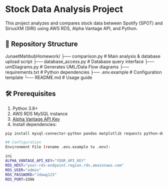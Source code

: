 # Stock Data Analysis Project

This project analyzes and compares stock data between Spotify (SPOT) and SiriusXM (SIRI) using AWS RDS, Alpha Vantage API, and Python.

## 📂 Repository Structure
JunaetMahbubHomework/
├── comparison.py # Main analysis & database upload script
├── database_access.py # Database query interface
├── umlDiagrams.py # Generates UML/Data Flow diagrams
├── requirements.txt # Python dependencies
├── .env.example # Configuration template
└── README.md # Usage guide


## 🛠️ Prerequisites
1. Python 3.8+
2. AWS RDS MySQL instance
3. [Alpha Vantage API Key](https://www.alphavantage.co/)
4. Install dependencies:
```bash
pip install mysql-connector-python pandas matplotlib requests python-dotenv

## Configuration
Environment File (rename .env.example to .env):

ini
ALPHA_VANTAGE_API_KEY="YOUR_API_KEY"
RDS_HOST="your-rds-endpoint.region.rds.amazonaws.com"
RDS_USER="admin"
RDS_PASSWORD="Jdawg123"
RDS_PORT=3306


